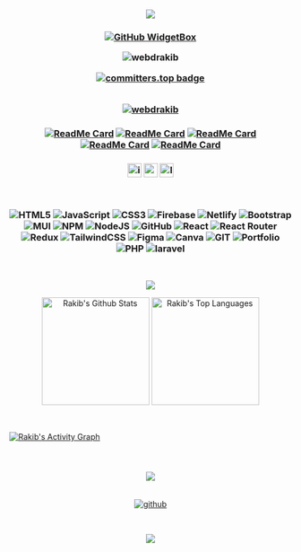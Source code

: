 <h3 align="center">
  
![](https://capsule-render.vercel.app/api?type=waving&color=gradient&height=100&section=header)

</h3>

<h3 align="center">
  
[![GitHub WidgetBox](https://github-widgetbox.vercel.app/api/profile?username=webdrakib&data=followers,repositories,stars,commits&theme=nautilus&hide_border=true)](https://github.com/Jurredr/github-widgetbox)


<img src="https://komarev.com/ghpvc/?username=webdrakib &label=Profile%20views&color=0e75b6&style=flat" alt="webdrakib" />

<br/>

[![committers.top badge](https://user-badge.committers.top/bd/webdrakib.svg)](https://user-badge.committers.top/bd/webdrakib)

<br>
 <a href="https://github.com/ryo-ma/github-profile-trophy"><img src="https://github-profile-trophy.vercel.app/?username=webdrakib" alt="webdrakib" /></a>
</h3>

<h3 align="center">
  
[![ReadMe Card](https://github-readme-stats.vercel.app/api/pin/?username=webdrakib&repo=Rtube.com)](https://github.com/webdrakib/Rtube.com)
[![ReadMe Card](https://github-readme-stats.vercel.app/api/pin/?username=webdrakib&repo=RevInt)](https://github.com/webdrakib/RevInt)
[![ReadMe Card](https://github-readme-stats.vercel.app/api/pin/?username=webdrakib&repo=Umaaa)](https://github.com/webdrakib/Umaaa)
[![ReadMe Card](https://github-readme-stats.vercel.app/api/pin/?username=webdrakib&repo=Tiny-one)](https://github.com/webdrakib/Tiny-one)
[![ReadMe Card](https://github-readme-stats.vercel.app/api/pin/?username=webdrakib&repo=Ready)](https://github.com/webdrakib/Ready/)

</h3>


<h3 align="center">
<p dir="auto"><a href="https://www.instagram.com/muraakib" rel="nofollow"><img src="https://img.shields.io/static/v1?message=Instagram&logo=instagram&label=&color=000&logoColor=white&labelColor=&style=for-the-badge" height="25" alt="instagram logo" alt="Instagram" data-canonical-src="https://img.shields.io/badge/Instagram-1877F2?style=for-the-badge&amp;logo=instagram&amp;logoColor=white" style="max-width: 100%;"></a>
<a href="https://webdrakib.github.io/RevInt/" rel="nofollow"><img src="https://img.shields.io/static/v1?message=Portfolio&logo=portfolio&label=&color=000&logoColor=white&labelColor=&style=for-the-badge" height="25" alt="portfolio logo" alt="Portfolio" data-canonical-src="https://img.shields.io/badge/Portfolio-0077B5?style=for-the-badge&amp;logo=portfolio&amp;logoColor=white" style="max-width: 100%;"></a>
<a href="https://www.linkedin.com/in/webdrakib" rel="nofollow"><img src="https://img.shields.io/static/v1?message=LinkedIn&logo=linkedin&label=&color=000&logoColor=white&labelColor=&style=for-the-badge" height="25" alt="linkedin logo" alt="Linkedin" data-canonical-src="https://img.shields.io/badge/LinkedIn-0077B5?style=for-the-badge&amp;logo=linkedin&amp;logoColor=white" style="max-width: 100%;"></a>
</p>
<br/>

![HTML5](https://img.shields.io/badge/html5-%23E34F26.svg?style=for-the-badge&logo=html5&logoColor=white) ![JavaScript](https://img.shields.io/badge/javascript-%23323330.svg?style=for-the-badge&logo=javascript&logoColor=%23F7DF1E) ![CSS3](https://img.shields.io/badge/css3-%231572B6.svg?style=for-the-badge&logo=css3&logoColor=white) ![Firebase](https://img.shields.io/badge/firebase-%23039BE5.svg?style=for-the-badge&logo=firebase) ![Netlify](https://img.shields.io/badge/netlify-%23000000.svg?style=for-the-badge&logo=netlify&logoColor=#00C7B7) ![Bootstrap](https://img.shields.io/badge/bootstrap-%23563D7C.svg?style=for-the-badge&logo=bootstrap&logoColor=white) ![MUI](https://img.shields.io/badge/MUI-%230081CB.svg?style=for-the-badge&logo=material-ui&logoColor=white) ![NPM](https://img.shields.io/badge/NPM-%23000000.svg?style=for-the-badge&logo=npm&logoColor=white) ![NodeJS](https://img.shields.io/badge/node.js-6DA55F?style=for-the-badge&logo=node.js&logoColor=white) ![GitHub](https://img.shields.io/badge/GitHub-%23121011.svg?style=for-the-badge&logo=github&logoColor=white) ![React](https://img.shields.io/badge/react-%2320232a.svg?style=for-the-badge&logo=react&logoColor=%2361DAFB) ![React Router](https://img.shields.io/badge/React_Router-CA4245?style=for-the-badge&logo=react-router&logoColor=white) ![Redux](https://img.shields.io/badge/redux-%23593d88.svg?style=for-the-badge&logo=redux&logoColor=white) ![TailwindCSS](https://img.shields.io/badge/tailwindcss-%2338B2AC.svg?style=for-the-badge&logo=tailwind-css&logoColor=white) 	![Figma](https://img.shields.io/badge/figma-%23F24E1E.svg?style=for-the-badge&logo=figma&logoColor=white) ![Canva](https://img.shields.io/badge/Canva-%2300C4CC.svg?style=for-the-badge&logo=Canva&logoColor=white) ![GIT](https://img.shields.io/badge/Git-fc6d26?style=for-the-badge&logo=git&logoColor=white) ![Portfolio](https://img.shields.io/badge/Portfolio-%23000000.svg?style=for-the-badge&logo=firefox&logoColor=#FF7139) ![PHP](https://img.shields.io/badge/PHP-black?style=for-the-badge&logo=php&logoColor=%23777BB4&logoSize=auto) ![laravel](https://img.shields.io/badge/LARAVEL-black?style=for-the-badge&logo=laravel&logoColor=%23FF2D20&logoSize=auto) 



</h3>
<br/>
<p align="center">
  <img align="center" src="https://github-readme-streak-stats.herokuapp.com/?user=webdrakib"/>
</p>
<p align="center">
   <a href="https://github.com/webdrakib/github-readme-stats"><img alt="Rakib's Github Stats" src="https://denvercoder1-github-readme-stats.vercel.app/api/?username=webdrakib &show_icons=true&include_all_commits=true&count_private=true&theme=bg_color=000000&title_color=FFA500&icon_color=000" height="192px"/></a>
   <a href="https://github.com/webdrakib/github-readme-stats"><img alt="Rakib's Top Languages" src="https://denvercoder1-github-readme-stats.vercel.app/api/top-langs/?username=webdrakib&langs_count=8&layout=compact&theme=bg_color=bg_color=000000&title_color=FFA500&icon_color=000" height="192px"/></a>
</p>

<br />

<a href="https://github.com/webdrakib/github-readme-activity-graph"><img alt="Rakib's Activity Graph" src="https://github-readme-activity-graph.vercel.app/graph/?username=webdrakib &bg_color=000000&color=000&line=FFA500&point=FFFFFF&hide_border=true" /></a>

<br />

<h3 align="center">
  
![](https://quotes-github-readme.vercel.app/api?type=vetical&theme=nautilus)

</h3>

<br/>
<div align="center">
<a href="https://github.com/webdrakib" target="_blank">
<img src=https://img.shields.io/badge/github-%2324292e.svg?&style=for-the-badge&logo=github&logoColor=white alt=github style="margin-bottom: 5px;" />
</a>
</div>
<br/>  

<h3 align="center">
  
![](https://capsule-render.vercel.app/api?type=waving&color=gradient&height=100&section=footer)

</h3>
